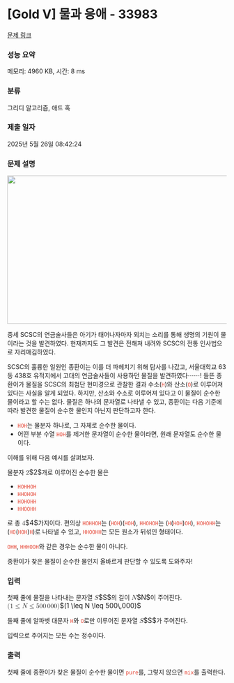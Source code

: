 # [Gold V] 물과 응애 - 33983 

[문제 링크](https://www.acmicpc.net/problem/33983) 

### 성능 요약

메모리: 4960 KB, 시간: 8 ms

### 분류

그리디 알고리즘, 애드 혹

### 제출 일자

2025년 5월 26일 08:42:24

### 문제 설명

<p style="text-align: center;"><img alt="" src="https://upload.acmicpc.net/ce3871b8-bf66-4c3a-9b43-dffbed415ea7/-/preview/" style="height: 340px; width: 600px;"></p>

<p>중세 SCSC의 연금술사들은 아기가 태어나자마자 외치는 소리를 통해 생명의 기원이 물이라는 것을 발견하였다. 현재까지도 그 발견은 전해져 내려와 SCSC의 전통 인사법으로 자리매김하였다.</p>

<p>SCSC의 훌륭한 일원인 종환이는 이를 더 파헤치기 위해 탐사를 나갔고, 서울대학교 63동 438호 유적지에서 고대의 연금술사들이 사용하던 물질을 발견하였다⋯⋯! 들뜬 종환이가 물질을 SCSC의 최첨단 현미경으로 관찰한 결과 수소(<span style="color:#e74c3c;"><code>H</code></span>)와 산소(<span style="color:#e74c3c;"><code>O</code></span>)로 이루어져 있다는 사실을 알게 되었다. 하지만, 산소와 수소로 이루어져 있다고 이 물질이 순수한 물이라고 할 수는 없다. 물질은 하나의 문자열로 나타낼 수 있고, 종환이는 다음 기준에 따라 발견한 물질이 순수한 물인지 아닌지 판단하고자 한다.</p>

<ul>
	<li><span style="color:#e74c3c;"><code>HOH</code></span>는 물분자 하나로, 그 자체로 순수한 물이다.</li>
	<li>어떤 부분 수열 <span style="color:#e74c3c;"><code>HOH</code></span>를 제거한 문자열이 순수한 물이라면, 원래 문자열도 순수한 물이다.</li>
</ul>

<p>이해를 위해 다음 예시를 살펴보자.</p>

<p>물분자 <mjx-container class="MathJax" jax="CHTML" style="font-size: 109%; position: relative;"><mjx-math class="MJX-TEX" aria-hidden="true"><mjx-mn class="mjx-n"><mjx-c class="mjx-c32"></mjx-c></mjx-mn></mjx-math><mjx-assistive-mml unselectable="on" display="inline"><math xmlns="http://www.w3.org/1998/Math/MathML"><mn>2</mn></math></mjx-assistive-mml><span aria-hidden="true" class="no-mathjax mjx-copytext">$2$</span></mjx-container>개로 이루어진 순수한 물은</p>

<ul>
	<li><code><span style="color:#e74c3c;">HOHHOH</span></code></li>
	<li><code><span style="color:#e74c3c;">HHOHOH</span></code></li>
	<li><code><span style="color:#e74c3c;">HOHOHH</span></code></li>
	<li><code><span style="color:#e74c3c;">HHOOHH</span></code></li>
</ul>

<p>로 총 <mjx-container class="MathJax" jax="CHTML" style="font-size: 109%; position: relative;"><mjx-math class="MJX-TEX" aria-hidden="true"><mjx-mn class="mjx-n"><mjx-c class="mjx-c34"></mjx-c></mjx-mn></mjx-math><mjx-assistive-mml unselectable="on" display="inline"><math xmlns="http://www.w3.org/1998/Math/MathML"><mn>4</mn></math></mjx-assistive-mml><span aria-hidden="true" class="no-mathjax mjx-copytext">$4$</span></mjx-container>가지이다. 편의상 <span style="color:#e74c3c;"><code>HOHHOH</code></span>는 (<span style="color:#e74c3c;"><code>HOH</code></span>)(<span style="color:#e74c3c;"><code>HOH</code></span>), <span style="color:#e74c3c;"><code>HHOHOH</code></span>는 (<span style="color:#e74c3c;"><code>H</code></span>(<span style="color:#e74c3c;"><code>HOH</code></span>)<span style="color:#e74c3c;"><code>OH</code></span>), <span style="color:#e74c3c;"><code>HOHOHH</code></span>는 (<span style="color:#e74c3c;"><code>HO</code></span>(<span style="color:#e74c3c;"><code>HOH</code></span>)<span style="color:#e74c3c;"><code>H</code></span>)로 나타낼 수 있고, <span style="color:#e74c3c;"><code>HHOOHH</code></span>는 모든 원소가 뒤섞인 형태이다.</p>

<p><span style="color:#e74c3c;"><code>OHH</code></span>, <span style="color:#e74c3c;"><code>HHHOOH</code></span>와 같은 경우는 순수한 물이 아니다.</p>

<p>종환이가 찾은 물질이 순수한 물인지 올바르게 판단할 수 있도록 도와주자!</p>

### 입력 

 <p>첫째 줄에 물질을 나타내는 문자열 <mjx-container class="MathJax" jax="CHTML" style="font-size: 109%; position: relative;"><mjx-math class="MJX-TEX" aria-hidden="true"><mjx-mi class="mjx-i"><mjx-c class="mjx-c1D446 TEX-I"></mjx-c></mjx-mi></mjx-math><mjx-assistive-mml unselectable="on" display="inline"><math xmlns="http://www.w3.org/1998/Math/MathML"><mi>S</mi></math></mjx-assistive-mml><span aria-hidden="true" class="no-mathjax mjx-copytext">$S$</span></mjx-container>의 길이 <mjx-container class="MathJax" jax="CHTML" style="font-size: 109%; position: relative;"><mjx-math class="MJX-TEX" aria-hidden="true"><mjx-mi class="mjx-i"><mjx-c class="mjx-c1D441 TEX-I"></mjx-c></mjx-mi></mjx-math><mjx-assistive-mml unselectable="on" display="inline"><math xmlns="http://www.w3.org/1998/Math/MathML"><mi>N</mi></math></mjx-assistive-mml><span aria-hidden="true" class="no-mathjax mjx-copytext">$N$</span></mjx-container>이 주어진다. <mjx-container class="MathJax" jax="CHTML" style="font-size: 109%; position: relative;"><mjx-math class="MJX-TEX" aria-hidden="true"><mjx-mo class="mjx-n"><mjx-c class="mjx-c28"></mjx-c></mjx-mo><mjx-mn class="mjx-n"><mjx-c class="mjx-c31"></mjx-c></mjx-mn><mjx-mo class="mjx-n" space="4"><mjx-c class="mjx-c2264"></mjx-c></mjx-mo><mjx-mi class="mjx-i" space="4"><mjx-c class="mjx-c1D441 TEX-I"></mjx-c></mjx-mi><mjx-mo class="mjx-n" space="4"><mjx-c class="mjx-c2264"></mjx-c></mjx-mo><mjx-mn class="mjx-n" space="4"><mjx-c class="mjx-c35"></mjx-c><mjx-c class="mjx-c30"></mjx-c><mjx-c class="mjx-c30"></mjx-c></mjx-mn><mjx-mstyle><mjx-mspace style="width: 0.167em;"></mjx-mspace></mjx-mstyle><mjx-mn class="mjx-n"><mjx-c class="mjx-c30"></mjx-c><mjx-c class="mjx-c30"></mjx-c><mjx-c class="mjx-c30"></mjx-c></mjx-mn><mjx-mo class="mjx-n"><mjx-c class="mjx-c29"></mjx-c></mjx-mo></mjx-math><mjx-assistive-mml unselectable="on" display="inline"><math xmlns="http://www.w3.org/1998/Math/MathML"><mo stretchy="false">(</mo><mn>1</mn><mo>≤</mo><mi>N</mi><mo>≤</mo><mn>500</mn><mstyle scriptlevel="0"><mspace width="0.167em"></mspace></mstyle><mn>000</mn><mo stretchy="false">)</mo></math></mjx-assistive-mml><span aria-hidden="true" class="no-mathjax mjx-copytext">$(1 \leq N \leq 500\,000)$</span> </mjx-container></p>

<p>둘째 줄에 알파벳 대문자 <code><span style="color:#e74c3c;">H</span></code>와 <code><span style="color:#e74c3c;">O</span></code>로만 이루어진 문자열 <mjx-container class="MathJax" jax="CHTML" style="font-size: 109%; position: relative;"><mjx-math class="MJX-TEX" aria-hidden="true"><mjx-mi class="mjx-i"><mjx-c class="mjx-c1D446 TEX-I"></mjx-c></mjx-mi></mjx-math><mjx-assistive-mml unselectable="on" display="inline"><math xmlns="http://www.w3.org/1998/Math/MathML"><mi>S</mi></math></mjx-assistive-mml><span aria-hidden="true" class="no-mathjax mjx-copytext">$S$</span></mjx-container>가 주어진다.</p>

<p>입력으로 주어지는 모든 수는 정수이다.</p>

### 출력 

 <p>첫째 줄에 종환이가 찾은 물질이 순수한 물이면 <code><span style="color:#e74c3c;">pure</span></code>를, 그렇지 않으면 <code><span style="color:#e74c3c;">mix</span></code>를 출력한다.</p>

